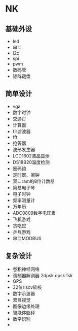 # NK

## 基础外设
- led
- 串口
- i2c
- spi
- pwm
- 数码管
- 矩阵键盘

## 简单设计
- vga
- 数字时钟
- 交通灯
- 计算器
- fir滤波器
- fft
- 抢答器
- 波形发生器
- LCD1602液晶显示
- DS18B20温度检测
- 密码锁
- 定时器、闹钟
- 双口ram的8位计数器
- 简易电子琴
- 电子时钟
- 频率测量计
- 万年历
- ADC0809数字电压表
- 飞机游戏
- 贪吃蛇
- 乒乓游戏
- 串口MODBUS

## 复杂设计
- 卷积神经网络
- 调制器解调器 2dpsk qpsk fsk
- GPS
- 32位riscv软核
- 数字示波器
- 双目视觉
- 图像边缘处理
- 智能体脂秤
- 数字识别
- 
